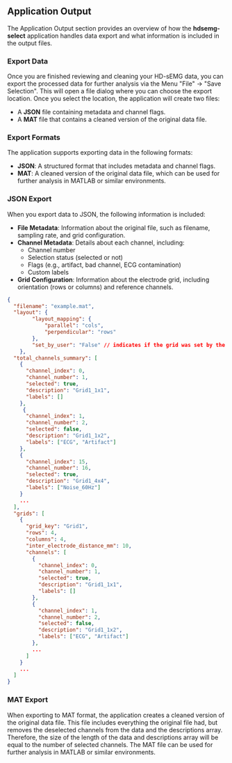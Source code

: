 ## Application Output

The Application Output section provides an overview of how the **hdsemg-select** application handles data export and what information is included in the output files.

### Export Data

Once you are finished reviewing and cleaning your HD-sEMG data, you can export the processed data for further analysis via the Menu "File" -> "Save Selection". 
This will open a file dialog where you can choose the export location. Once you select the location, the application will create two files:

- A **JSON** file containing metadata and channel flags.
- A **MAT** file that contains a cleaned version of the original data file.

### Export Formats
The application supports exporting data in the following formats:
- **JSON**: A structured format that includes metadata and channel flags.
- **MAT**: A cleaned version of the original data file, which can be used for further analysis in MATLAB or similar environments.

### JSON Export
When you export data to JSON, the following information is included:
- **File Metadata**: Information about the original file, such as filename, sampling rate, and grid configuration.
- **Channel Metadata**: Details about each channel, including:
  - Channel number
  - Selection status (selected or not)
  - Flags (e.g., artifact, bad channel, ECG contamination)
  - Custom labels
- **Grid Configuration**: Information about the electrode grid, including orientation (rows or columns) and reference channels.

```json
{
  "filename": "example.mat",
  "layout": {
        "layout_mapping": {
            "parallel": "cols",
            "perpendicular": "rows"
        },
        "set_by_user": "False" // indicates if the grid was set by the user or auto-detected
    },
  "total_channels_summary": [
    {
      "channel_index": 0,
      "channel_number": 1,
      "selected": true,
      "description": "Grid1_1x1",
      "labels": []
    },
     {
      "channel_index": 1,
      "channel_number": 2,
      "selected": false,
      "description": "Grid1_1x2",
      "labels": ["ECG", "Artifact"]
    },
    {
      "channel_index": 15,
      "channel_number": 16,
      "selected": true,
      "description": "Grid1_4x4",
      "labels": ["Noise_60Hz"]
    }
    ...
  ],
  "grids": [
    {
      "grid_key": "Grid1",
      "rows": 4,
      "columns": 4,
      "inter_electrode_distance_mm": 10,
      "channels": [
        {
          "channel_index": 0,
          "channel_number": 1,
          "selected": true,
          "description": "Grid1_1x1",
          "labels": []
        },
        {
          "channel_index": 1,
          "channel_number": 2,
          "selected": false,
          "description": "Grid1_1x2",
          "labels": ["ECG", "Artifact"]
        },
        ...
      ]
    }
    ...
  ]
}
```

### MAT Export
When exporting to MAT format, the application creates a cleaned version of the original data file. This file includes everything the original file had, but removes the deselected channels from the data and the descriptions array. Therefore, the size of the length of the data and descriptions array will be equal to the number of selected channels. The MAT file can be used for further analysis in MATLAB or similar environments.

